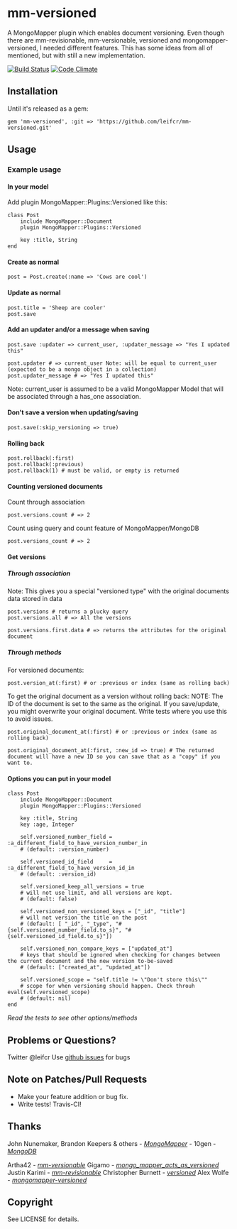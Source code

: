 mm-versioned
============
A MongoMapper plugin which enables document versioning.
Even though there are mm-revisionable, mm-versionable, versioned and mongomapper-versioned, I needed different features.
This has some ideas from all of mentioned, but with still a new implementation.

[![Build Status](https://secure.travis-ci.org/leifcr/mm-versioned.png)](http://travis-ci.org/leifcr/mm-versioned) [![Code Climate](https://codeclimate.com/badge.png)](https://codeclimate.com/github/leifcr/mm-versioned)

Installation
------------------------------------
Until it's released as a gem:

    gem 'mm-versioned', :git => 'https://github.com/leifcr/mm-versioned.git'

Usage
------------------------------------

### Example usage

#### In your model
Add plugin MongoMapper::Plugins::Versioned like this:

    class Post
        include MongoMapper::Document
        plugin MongoMapper::Plugins::Versioned

        key :title, String
    end

#### Create as normal

    post = Post.create(:name => 'Cows are cool')

#### Update as normal

    post.title = 'Sheep are cooler'
    post.save

#### Add an updater and/or a message when saving

    post.save :updater => current_user, :updater_message => "Yes I updated this"

    post.updater # => current_user Note: will be equal to current_user (expected to be a mongo object in a collection)
    post.updater_message # => "Yes I updated this"

Note: current_user is assumed to be a valid MongoMapper Model that will be associated through a has_one association.

#### Don't save a version when updating/saving
    
    post.save(:skip_versioning => true)

#### Rolling back

    post.rollback(:first)
    post.rollback(:previous)
    post.rollback(1) # must be valid, or empty is returned

#### Counting versioned documents
Count through association

    post.versions.count # => 2
Count using query and count feature of MongoMapper/MongoDB

    post.versions_count # => 2

#### Get versions

##### Through association
Note: This gives you a special "versioned type" with the original documents data stored in data

    post.versions # returns a plucky query
    post.versions.all # => All the versions

    post.versions.first.data # => returns the attributes for the original document

##### Through methods
For versioned documents:

    post.version_at(:first) # or :previous or index (same as rolling back)

To get the original document as a version without rolling back:
NOTE: The ID of the document is set to the same as the original. If you save/update, you might overwrite your original document. Write tests where you use this to avoid issues.

    post.original_document_at(:first) # or :previous or index (same as rolling back)

    post.original_document_at(:first, :new_id => true) # The returned document will have a new ID so you can save that as a "copy" if you want to.


#### Options you can put in your model

    class Post
        include MongoMapper::Document
        plugin MongoMapper::Plugins::Versioned

        key :title, String
        key :age, Integer

        self.versioned_number_field = :a_different_field_to_have_version_number_in 
        # (default: :version_number)
        
        self.versioned_id_field     = :a_different_field_to_have_version_id_in 
        # (default: :version_id)
        
        self.versioned_keep_all_versions = true 
        # will not use limit, and all versions are kept.
        # (default: false) 
        
        self.versioned_non_versioned_keys = ["_id", "title"] 
        # will not version the title on the post
        # (default: [ "_id", "_type", "#{self.versioned_number_field.to_s}", "#{self.versioned_id_field.to_s}"]) 

        self.versioned_non_compare_keys = ["updated_at"]
        # keys that should be ignored when checking for changes between the current document and the new version to-be-saved
        # (default: ["created_at", "updated_at"])

        self.versioned_scope = "self.title != \"Don't store this\""
        # scope for when versioning should happen. Check throuh eval(self.versioned_scope)
        # (default: nil)
    end

_Read the tests to see other options/methods_

Problems or Questions?
------------------------------------
Twitter @leifcr
Use [github issues](https://github.com/leifcr/mm-versioned/issues) for bugs

Note on Patches/Pull Requests
------------------------------------
- Make your feature addition or bug fix.
- Write tests! Travis-CI!

Thanks
------------------------------------
John Nunemaker, Brandon Keepers & others - [_MongoMapper_](github.com/jnunemaker/mongomapper) - 
10gen  - [_MongoDB_](http://www.mongodb.org)

Artha42 - [_mm-versionable_](https://github.com/artha42/mm-versionable)
Gigamo - [_mongo_mapper_acts_as_versioned_](https://github.com/gigamo/mongo_mapper_acts_as_versioned)
Justin Karimi - [_mm-revisionable_](https://github.com/billy-ran-away/mm-revisionable)
Christopher Burnett - [_versioned_](https://github.com/twoism/versioned) 
Alex Wolfe - [_mongomapper-versioned_](https://github.com/alexkwolfe/mongomapper-versioned)

Copyright
------------------------------------
See LICENSE for details.
